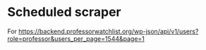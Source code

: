 # Scheduled scraper

For https://backend.professorwatchlist.org/wp-json/api/v1/users?role=professor&users_per_page=1544&page=1
